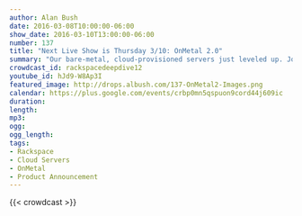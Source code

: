 ```yaml
---
author: Alan Bush
date: 2016-03-08T10:00:00-06:00
show_date: 2016-03-10T13:00:00-06:00
number: 137
title: "Next Live Show is Thursday 3/10: OnMetal 2.0"
summary: "Our bare-metal, cloud-provisioned servers just leveled up. Join us to learn more about OnMetal 2.0"
crowdcast_id: rackspacedeepdive12
youtube_id: hJd9-W8Ap3I
featured_image: http://drops.albush.com/137-OnMetal2-Images.png
calendar: https://plus.google.com/events/crbp0mn5qspuon9cord44j609ic
duration:
length:
mp3:
ogg:
ogg_length:
tags:
- Rackspace
- Cloud Servers
- OnMetal
- Product Announcement
---
```

<!--more-->

{{< crowdcast >}}
